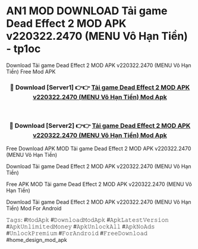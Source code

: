 # AN1 MOD DOWNLOAD Tải game Dead Effect 2 MOD APK v220322.2470 (MENU Vô Hạn Tiền) - tp1oc
Download Tải game Dead Effect 2 MOD APK v220322.2470 (MENU Vô Hạn Tiền) Free Mod APK

<div align="center">
<h3>🔴 Download [Server1] 👉👉 <a href="https://apk-comot.site?title=Tải_game_Dead_Effect_2_MOD_APK_v220322.2470_(MENU_Vô_Hạn_Tiền)">Tải game Dead Effect 2 MOD APK v220322.2470 (MENU Vô Hạn Tiền) Mod Apk</a></h3><br>

<h3>🔴 Download [Server2] 👉👉 <a href="https://apk-comot.site?title=Tải_game_Dead_Effect_2_MOD_APK_v220322.2470_(MENU_Vô_Hạn_Tiền)">Tải game Dead Effect 2 MOD APK v220322.2470 (MENU Vô Hạn Tiền) Mod Apk</a></h3>
</div>


Free Download APK MOD Tải game Dead Effect 2 MOD APK v220322.2470 (MENU Vô Hạn Tiền)

Download Tải game Dead Effect 2 MOD APK v220322.2470 (MENU Vô Hạn Tiền) 

Free APK MOD Tải game Dead Effect 2 MOD APK v220322.2470 (MENU Vô Hạn Tiền) 

Download Tải game Dead Effect 2 MOD APK v220322.2470 (MENU Vô Hạn Tiền) Mod For Android

𝚃𝚊𝚐𝚜: #𝙼𝚘𝚍𝙰𝚙𝚔 #𝙳𝚘𝚠𝚗𝚕𝚘𝚊𝚍𝙼𝚘𝚍𝙰𝚙𝚔 #𝙰𝚙𝚔𝙻𝚊𝚝𝚎𝚜𝚝𝚅𝚎𝚛𝚜𝚒𝚘𝚗 #𝙰𝚙𝚔𝚄𝚗𝚕𝚒𝚖𝚒𝚝𝚎𝚍𝙼𝚘𝚗𝚎𝚢 #𝙰𝚙𝚔𝚄𝚗𝚕𝚘𝚌𝚔𝙰𝚕𝚕 #𝙰𝚙𝚔𝙽𝚘𝙰𝚍𝚜 #𝚄𝚗𝚕𝚘𝚌𝚔𝙿𝚛𝚎𝚖𝚒𝚞𝚖 #𝙵𝚘𝚛𝙰𝚗𝚍𝚛𝚘𝚒𝚍 #𝙵𝚛𝚎𝚎𝙳𝚘𝚠𝚗𝚕𝚘𝚊𝚍 #home_design_mod_apk